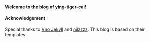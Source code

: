 #### Welcome to the blog of ying-tiger-cai!

#### Acknowledgement
Special thanks to [Vno Jekyll](https://github.com/onevcat/vno-jekyll) and [nilzzzz](https://nilzzzz.github.io). This blog is based on their templates.  
